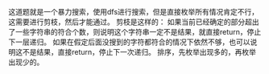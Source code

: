 这道题就是一个暴力搜索，使用dfs进行搜索，但是直接枚举所有情况肯定不行，这需要进行剪枝，然后才能通过。
剪枝是这样的：
如果当前已经确定的部分超出了一些字符串的符合个数，则说明这个字符串一定不是结果，就直接return，停止下一层递归。
如果在假定后面没搜到的字符都符合的情况下依然不够，也可以说明这不是结果，直接return，停止下一次递归。
排序，先枚举出现多的，再枚举出现少的。
